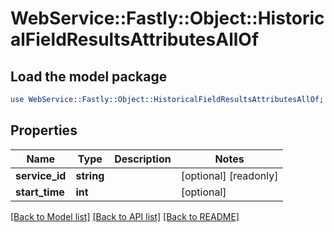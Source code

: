# WebService::Fastly::Object::HistoricalFieldResultsAttributesAllOf

## Load the model package
```perl
use WebService::Fastly::Object::HistoricalFieldResultsAttributesAllOf;
```

## Properties
Name | Type | Description | Notes
------------ | ------------- | ------------- | -------------
**service_id** | **string** |  | [optional] [readonly] 
**start_time** | **int** |  | [optional] 

[[Back to Model list]](../README.md#documentation-for-models) [[Back to API list]](../README.md#documentation-for-api-endpoints) [[Back to README]](../README.md)


